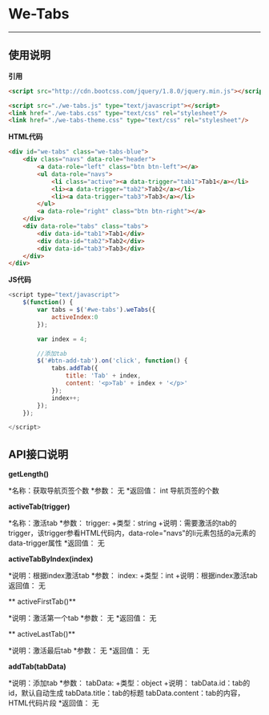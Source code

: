 # We-Tabs
--------------------------------

## 使用说明


**引用**

````` html
<script src="http://cdn.bootcss.com/jquery/1.8.0/jquery.min.js"></script>

<script src="./we-tabs.js" type="text/javascript"></script>
<link href="./we-tabs.css" type="text/css" rel="stylesheet"/>
<link href="./we-tabs-theme.css" type="text/css" rel="stylesheet"/>

`````


**HTML代码**

````` html
<div id="we-tabs" class="we-tabs-blue">
    <div class="navs" data-role="header">
        <a data-role="left" class="btn btn-left"></a>
        <ul data-role="navs">
            <li class="active"><a data-trigger="tab1">Tab1</a></li>
            <li><a data-trigger="tab2">Tab2</a></li>
            <li><a data-trigger="tab3">Tab3</a></li>
        </ul>
        <a data-role="right" class="btn btn-right"></a>
    </div>
    <div data-role="tabs" class="tabs">
        <div data-id="tab1">Tab1</div>
        <div data-id="tab2">Tab2</div>
        <div data-id="tab3">Tab3</div>
    </div>
</div>
`````

**JS代码**

````` js
<script type="text/javascript">
    $(function() {
        var tabs = $('#we-tabs').weTabs({
            activeIndex:0
        });

        var index = 4;

        //添加tab
        $('#btn-add-tab').on('click', function() {
            tabs.addTab({
                title: 'Tab' + index,
                content: '<p>Tab' + index + '</p>'
            });
            index++;
        });
    });

</script>

`````


## API接口说明

**getLength()**

*名称：获取导航页签个数
*参数：
    无
*返回值：
    int 导航页签的个数


**activeTab(trigger)**

*名称：激活tab
*参数：
    trigger:
    +类型：string
    +说明：需要激活的tab的trigger，该trigger参看HTML代码内，data-role="navs"的li元素包括的a元素的data-trigger属性
*返回值：
    无

**activeTabByIndex(index)**

*说明：根据index激活tab
*参数：
    index:
    +类型：int
    +说明：根据index激活tab
返回值：
    无

** activeFirstTab()**

*说明：激活第一个tab
*参数：
    无
*返回值：
    无


** activeLastTab()**

*说明：激活最后tab
*参数：
    无
*返回值：
    无

**addTab(tabData)**

*说明：添加tab
*参数：
    tabData:
    +类型：object
    +说明：
        tabData.id：tab的id，默认自动生成
        tabData.title：tab的标题
        tabData.content：tab的内容，HTML代码片段
*返回值：
    无




